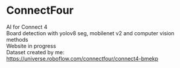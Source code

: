 # ConnectFour
AI for Connect 4 \
Board detection with yolov8 seg, mobilenet v2 and computer vision methods \
Website in progress \
Dataset created by me: https://universe.roboflow.com/connectfour/connect4-bmekp
